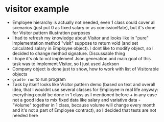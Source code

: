 # visitor example
* Employee hierarchy is actually not needed, even 1 class could cover all scenarios (just put 0 as fixed salary or as comissionRate), but it's done for Visitor pattern illustration purposes
* I had to refresh my knowledge about Visitor and looks like in "pure" implementation method "visit" suppose to return void (and set calculated salary in Employee object). I dont like to modify object, so I decided to change method signature. Discussable thing
* I hope it's ok to not implement Json generation and main goal of this task was to implement Visitor, so I just used Jackson
* Company object is done just to show, how to work with list of Visitorable objects
* `gradle run` to run program
* Task by itself looks like Visitor pattern demo (based on text and overall idea, that I wouldnt use several classes for Employee in real life anyway: everything could be done in 1 class as I mentioned before + in any case not a good idea to mix fixed data like salary and variative data - "Volume" together in 1 class, because volume will change every month and it's not a part of Employee contract), so I decided that tests are not needed here
